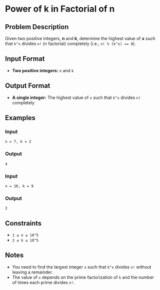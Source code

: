 
# Power of k in Factorial of n

## Problem Description
Given two positive integers, **n** and **k**, determine the highest value of **x** such that `k^x` divides `n!` (n factorial) completely (i.e., `n! % (k^x) == 0`).

## Input Format
- **Two positive integers:** `n` and `k`

## Output Format
- **A single integer:** The highest value of `x` such that `k^x` divides `n!` completely

## Examples

### Input
`n = 7, k = 2`<br/>

### Output
`4`<br/>

### Input
`n = 10, k = 9`<br/>

### Output
`2`<br/>

## Constraints
- `1 ≤ n ≤ 10^5`
- `2 ≤ k ≤ 10^5`

## Notes
- You need to find the largest integer `x` such that `k^x` divides `n!` without leaving a remainder.
- The value of `x` depends on the prime factorization of `k` and the number of times each prime divides `n!`.

